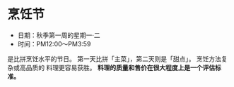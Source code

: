 # 烹饪节

- 日期：秋季第一周的星期一·二
- 时间：PM12:00〜PM3:59

是比拼烹饪水平的节日。
第一天比拼「主菜」，第二天则是「甜点」。
烹饪方法复杂或高品质的
料理更容易获胜。
**料理的质量和售价在很大程度上是一个评估标准。**
